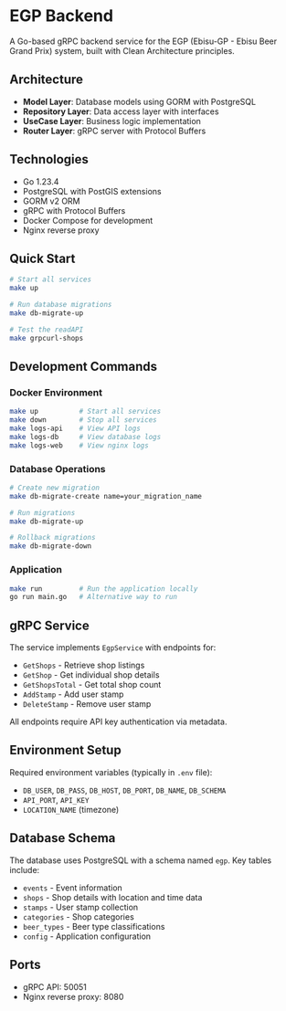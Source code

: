 # EGP Backend

A Go-based gRPC backend service for the EGP (Ebisu-GP - Ebisu Beer Grand Prix) system, built with Clean Architecture
principles.

## Architecture

- **Model Layer**: Database models using GORM with PostgreSQL
- **Repository Layer**: Data access layer with interfaces
- **UseCase Layer**: Business logic implementation
- **Router Layer**: gRPC server with Protocol Buffers

## Technologies

- Go 1.23.4
- PostgreSQL with PostGIS extensions
- GORM v2 ORM
- gRPC with Protocol Buffers
- Docker Compose for development
- Nginx reverse proxy

## Quick Start

```bash
# Start all services
make up

# Run database migrations
make db-migrate-up

# Test the readAPI
make grpcurl-shops
```

## Development Commands

### Docker Environment

```bash
make up          # Start all services
make down        # Stop all services
make logs-api    # View API logs
make logs-db     # View database logs
make logs-web    # View nginx logs
```

### Database Operations

```bash
# Create new migration
make db-migrate-create name=your_migration_name

# Run migrations
make db-migrate-up

# Rollback migrations
make db-migrate-down
```

### Application

```bash
make run         # Run the application locally
go run main.go   # Alternative way to run
```

## gRPC Service

The service implements `EgpService` with endpoints for:

- `GetShops` - Retrieve shop listings
- `GetShop` - Get individual shop details
- `GetShopsTotal` - Get total shop count
- `AddStamp` - Add user stamp
- `DeleteStamp` - Remove user stamp

All endpoints require API key authentication via metadata.

## Environment Setup

Required environment variables (typically in `.env` file):

- `DB_USER`, `DB_PASS`, `DB_HOST`, `DB_PORT`, `DB_NAME`, `DB_SCHEMA`
- `API_PORT`, `API_KEY`
- `LOCATION_NAME` (timezone)

## Database Schema

The database uses PostgreSQL with a schema named `egp`. Key tables include:

- `events` - Event information
- `shops` - Shop details with location and time data
- `stamps` - User stamp collection
- `categories` - Shop categories
- `beer_types` - Beer type classifications
- `config` - Application configuration

## Ports

- gRPC API: 50051
- Nginx reverse proxy: 8080
